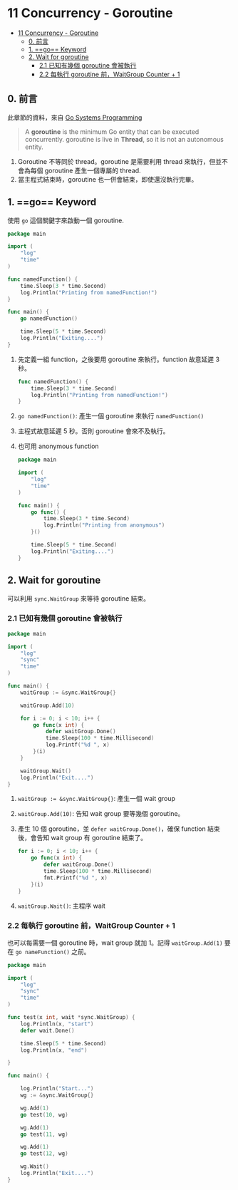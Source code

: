 # 11 Concurrency - Goroutine

<!-- @import "[TOC]" {cmd="toc" depthFrom=1 depthTo=3 orderedList=false} -->

<!-- code_chunk_output -->

- [11 Concurrency - Goroutine](#11-concurrency-goroutine)
  - [0. 前言](#0-前言)
  - [1. ==go== Keyword](#1-go-keyword)
  - [2. Wait for goroutine](#2-wait-for-goroutine)
    - [2.1 已知有幾個 goroutine 會被執行](#21-已知有幾個-goroutine-會被執行)
    - [2.2 每執行 goroutine 前，WaitGroup Counter + 1](#22-每執行-goroutine-前waitgroup-counter-1)

<!-- /code_chunk_output -->

## 0. 前言
此章節的資料，來自 [Go Systems Programming](https://www.packtpub.com/networking-and-servers/go-systems-programming)

> A **goroutine** is the minimum Go entity that can be executed concurrently.
> goroutine is live in **Thread**, so it is not an autonomous entity.

1. Goroutine 不等同於 thread。goroutine 是需要利用 thread 來執行，但並不會為每個 goroutine 產生一個專屬的 thread.
1. 當主程式結束時，goroutine 也一併會結束，即使還沒執行完畢。

## 1. ==go== Keyword

使用 `go` 這個關鍵字來啟動一個 goroutine.

```go {.line-numbers}
package main

import (
    "log"
    "time"
)

func namedFunction() {
    time.Sleep(3 * time.Second)
    log.Println("Printing from namedFunction!")
}

func main() {
    go namedFunction()

    time.Sleep(5 * time.Second)
    log.Println("Exiting....")
}
```

1. 先定義一組 function，之後要用 goroutine 來執行。function 故意延遲 3 秒。

    ```go {.line-numbers}
    func namedFunction() {
        time.Sleep(3 * time.Second)
        log.Println("Printing from namedFunction!")
    }
    ```

1. `go namedFunction()`: 產生一個 goroutine 來執行 `namedFunction()`
1. 主程式故意延遲 5 秒。否則 goroutine 會來不及執行。
1. 也可用 anonymous function

    ```go {.line-numbers}
    package main

    import (
        "log"
        "time"
    )

    func main() {
        go func() {
            time.Sleep(3 * time.Second)
            log.Println("Printing from anonymous")
        }()

        time.Sleep(5 * time.Second)
        log.Println("Exiting....")
    }
    ```

## 2. Wait for goroutine

可以利用 `sync.WaitGroup` 來等待 goroutine 結束。

### 2.1 已知有幾個 goroutine 會被執行

```go {.line-numbers}
package main

import (
    "log"
    "sync"
    "time"
)

func main() {
    waitGroup := &sync.WaitGroup{}

    waitGroup.Add(10)

    for i := 0; i < 10; i++ {
        go func(x int) {
            defer waitGroup.Done()
            time.Sleep(100 * time.Millisecond)
            log.Printf("%d ", x)
        }(i)
    }

    waitGroup.Wait()
    log.Println("Exit....")
}
```

1. `waitGroup := &sync.WaitGroup{}`: 產生一個 wait group
1. `waitGroup.Add(10)`: 告知 wait group 要等幾個 goroutine。
1. 產生 10 個 goroutine，並 `defer waitGroup.Done()`，確保 function 結束後，會告知 wait group 有 goroutine 結束了。

    ```go {.line-numbers}
    for i := 0; i < 10; i++ {
        go func(x int) {
            defer waitGroup.Done()
            time.Sleep(100 * time.Millisecond)
            fmt.Printf("%d ", x)
        }(i)
    }
    ```

1. `waitGroup.Wait()`: 主程序 wait

### 2.2 每執行 goroutine 前，WaitGroup Counter + 1

也可以每需要一個 goroutine 時，wait group 就加 1。記得 `waitGroup.Add(1)` 要在 `go nameFunction()` 之前。

```go {.line-numbers}
package main

import (
    "log"
    "sync"
    "time"
)

func test(x int, wait *sync.WaitGroup) {
    log.Println(x, "start")
    defer wait.Done()

    time.Sleep(5 * time.Second)
    log.Println(x, "end")

}

func main() {

    log.Println("Start...")
    wg := &sync.WaitGroup{}

    wg.Add(1)
    go test(10, wg)

    wg.Add(1)
    go test(11, wg)

    wg.Add(1)
    go test(12, wg)

    wg.Wait()
    log.Println("Exit....")
}
```

